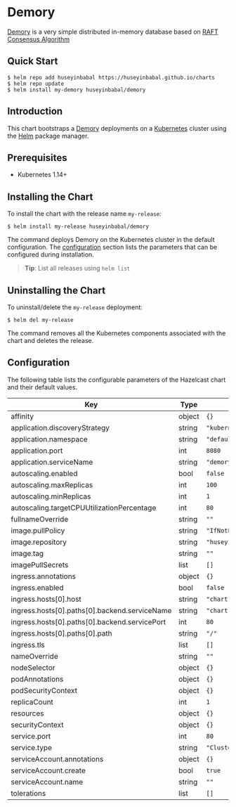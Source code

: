 # Demory
[Demory](https://github.com/huseyinbabal/demory) is a very simple distributed in-memory database based on [RAFT Consensus Algorithm](https://raft.github.io/)

## Quick Start
    $ helm repo add huseyinbabal https://huseyinbabal.github.io/charts
    $ helm repo update
    $ helm install my-demory huseyinbabal/demory


## Introduction

This chart bootstraps a [Demory](https://github.com/huseyinbabal/demory) deployments on a [Kubernetes](http://kubernetes.io) cluster using the [Helm](https://helm.sh) package manager.

## Prerequisites

-   Kubernetes 1.14+

## Installing the Chart

To install the chart with the release name `my-release`:

    $ helm install my-release huseyinbabal/demory

The command deploys Demory on the Kubernetes cluster in the default configuration. The [configuration](#configuration) section lists the parameters that can be configured during installation.

> **Tip**: List all releases using `helm list`

## Uninstalling the Chart

To uninstall/delete the `my-release` deployment:

    $ helm del my-release

The command removes all the Kubernetes components associated with the chart and deletes the release.

## Configuration

The following table lists the configurable parameters of the Hazelcast chart and their default values.


| Key | Type | Default | Description |
|-----|------|---------|-------------|
| affinity | object | `{}` |  |
| application.discoveryStrategy | string | `"kubernetes"` |  |
| application.namespace | string | `"default"` |  |
| application.port | int | `8080` |  |
| application.serviceName | string | `"demory"` |  |
| autoscaling.enabled | bool | `false` |  |
| autoscaling.maxReplicas | int | `100` |  |
| autoscaling.minReplicas | int | `1` |  |
| autoscaling.targetCPUUtilizationPercentage | int | `80` |  |
| fullnameOverride | string | `""` |  |
| image.pullPolicy | string | `"IfNotPresent"` |  |
| image.repository | string | `"huseyinbabal/demory"` |  |
| image.tag | string | `""` |  |
| imagePullSecrets | list | `[]` |  |
| ingress.annotations | object | `{}` |  |
| ingress.enabled | bool | `false` |  |
| ingress.hosts[0].host | string | `"chart-example.local"` |  |
| ingress.hosts[0].paths[0].backend.serviceName | string | `"chart-example.local"` |  |
| ingress.hosts[0].paths[0].backend.servicePort | int | `80` |  |
| ingress.hosts[0].paths[0].path | string | `"/"` |  |
| ingress.tls | list | `[]` |  |
| nameOverride | string | `""` |  |
| nodeSelector | object | `{}` |  |
| podAnnotations | object | `{}` |  |
| podSecurityContext | object | `{}` |  |
| replicaCount | int | `1` |  |
| resources | object | `{}` |  |
| securityContext | object | `{}` |  |
| service.port | int | `80` |  |
| service.type | string | `"ClusterIP"` |  |
| serviceAccount.annotations | object | `{}` |  |
| serviceAccount.create | bool | `true` |  |
| serviceAccount.name | string | `""` |  |
| tolerations | list | `[]` |  |
